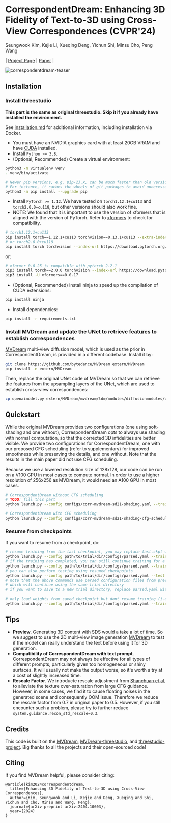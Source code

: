 # CorrespondentDream: Enhancing 3D Fidelity of Text-to-3D using Cross-View Correspondences (CVPR'24)
Seungwook Kim, Kejie Li, Xueqing Deng, Yichun Shi, Minsu Cho, Peng Wang

| [Project Page](https://wookiekim.github.io/CorrespondentDream/) | [Paper](https://arxiv.org/abs/2404.10603) |

![correspondentdream-teaser](./CorrespondentDream_qual.jpg)

## Installation

### Install threestudio

**This part is the same as original threestudio. Skip it if you already have installed the environment.**

See [installation.md](docs/installation.md) for additional information, including installation via Docker.

- You must have an NVIDIA graphics card with at least 20GB VRAM and have [CUDA](https://developer.nvidia.com/cuda-downloads) installed.
- Install `Python >= 3.8`.
- (Optional, Recommended) Create a virtual environment:

```sh
python3 -m virtualenv venv
. venv/bin/activate

# Newer pip versions, e.g. pip-23.x, can be much faster than old versions, e.g. pip-20.x.
# For instance, it caches the wheels of git packages to avoid unnecessarily rebuilding them later.
python3 -m pip install --upgrade pip
```

- Install `PyTorch >= 1.12`. We have tested on `torch1.12.1+cu113` and `torch2.0.0+cu118`, but other versions should also work fine.
- NOTE: We found that it is important to use the version of xformers that is aligned with the version of PyTorch. Refer to [xformers](https://github.com/facebookresearch/xformers) to check for compatibility.

```sh
# torch1.12.1+cu113
pip install torch==1.12.1+cu113 torchvision==0.13.1+cu113 --extra-index-url https://download.pytorch.org/whl/cu113
# or torch2.0.0+cu118
pip install torch torchvision --index-url https://download.pytorch.org/whl/cu118
```

or:

```sh
# xformer 0.0.25 is compatible with pytorch 2.2.1
pip3 install torch==2.0.0 torchvision --index-url https://download.pytorch.org/whl/cu118
pip3 install -U xformers==0.0.17
```

- (Optional, Recommended) Install ninja to speed up the compilation of CUDA extensions:

```sh
pip install ninja
```

- Install dependencies:

```sh
pip install -r requirements.txt
```

### Install MVDream and update the UNet to retrieve features to establish correspondences
[MVDream](https://github.com/bytedance/MVDream) multi-view diffusion model, which is used as the prior in CorrespondentDream, is provided in a different codebase. Install it by:

```sh
git clone https://github.com/bytedance/MVDream extern/MVDream
pip install -e extern/MVDream 
```

Then, replace the original UNet code of MVDream so that we can retrieve the features from the upsampling layers of the UNet, which are used to establish cross-view correspondences:

```sh
cp openaimodel.py extern/MVDream/mvdream/ldm/modules/diffusionmodules/openaimodel.py
```


## Quickstart

While the original MVDream provides two configurations (one using soft-shading and one without), CorrespondentDream opts to always use shading with normal computation, so that the corrected 3D infidelities are better visible.
We provide two configurations for CorrespondentDream, one with our proposed CFG scheduling (refer to supplementary) for improved smoothness while preserving the details, and one without.
Note that the results in the main paper did not use CFG scheduling.

Because we use a lowered resolution size of 128x128, our code can be run on a V100 GPU in most cases to compute normal. In order to use a higher resolution of 256x256 as MVDream, it would need an A100 GPU in most cases.

```sh
# CorrespondentDream without CFG scheduling
# TODO: fill this part
python launch.py --config configs/corr-mvdream-sd21-shading.yaml --train --gpu 0 system.prompt_processor.prompt="An astronaut riding a horse"

# CorrespondentDream with CFG scheduling
python launch.py --config configs/corr-mvdream-sd21-shading-cfg-scheduling.yaml --train --gpu 0 system.prompt_processor.prompt="An astronaut riding a horse"
```

### Resume from checkpoints

If you want to resume from a checkpoint, do:

```sh
# resume training from the last checkpoint, you may replace last.ckpt with any other checkpoints
python launch.py --config path/to/trial/dir/configs/parsed.yaml --train --gpu 0 resume=path/to/trial/dir/ckpts/last.ckpt
# if the training has completed, you can still continue training for a longer time by setting trainer.max_steps
python launch.py --config path/to/trial/dir/configs/parsed.yaml --train --gpu 0 resume=path/to/trial/dir/ckpts/last.ckpt trainer.max_steps=20000
# you can also perform testing using resumed checkpoints
python launch.py --config path/to/trial/dir/configs/parsed.yaml --test --gpu 0 resume=path/to/trial/dir/ckpts/last.ckpt
# note that the above commands use parsed configuration files from previous trials
# which will continue using the same trial directory
# if you want to save to a new trial directory, replace parsed.yaml with raw.yaml in the command

# only load weights from saved checkpoint but dont resume training (i.e. dont load optimizer state):
python launch.py --config path/to/trial/dir/configs/parsed.yaml --train --gpu 0 system.weights=path/to/trial/dir/ckpts/last.ckpt
```

## Tips
- **Preview**. Generating 3D content with SDS would a take a lot of time. So we suggest to use the 2D multi-view image generation [MVDream](https://github.com/bytedance/MVDream) to test if the model can really understand the text before using it for 3D generation.
- **Compatibility of CorrespondentDream with text prompt**. CorrespondentDream may not always be effective for all types of different prompts, particularly given too homogeneous or shiny surfaces. It will usually not make the output worse, so it's worth a try at a cost of slightly increased time.
- **Rescale Factor**. We introducte rescale adjustment from [Shanchuan et al.](https://arxiv.org/abs/2305.08891) to alleviate the texture over-saturation from large CFG guidance. However, in some cases, we find it to cause floating noises in the generated scene and consequently OOM issue. Therefore we reduce the rescale factor from 0.7 in original paper to 0.5. However, if you still encounter such a problem, please try to further reduce `system.guidance.recon_std_rescale=0.3`.

## Credits

This code is built on the [MVDream](https://github.com/bytedance/MVDream), [MVDream-threestudio](https://github.com/bytedance/MVDream-threestudio), and [threestudio-project](https://github.com/threestudio-project/threestudio). 
Big thanks to all the projects and their open-sourced code!

## Citing

If you find MVDream helpful, please consider citing:

```
@article{kim2024correspondentdream,
  title={Enhancing 3D Fidelity of Text-to-3D using Cross-View Correspondences},
  author={Kim, Seungwook and Li, Kejie and Deng, Xueqing and Shi, Yichun and Cho, Minsu and Wang, Peng},
  journal={arXiv preprint arXiv:2404.10603},
  year={2024}
}
```
